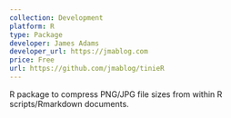 ```yaml
---
collection: Development
platform: R
type: Package
developer: James Adams
developer_url: https://jmablog.com
price: Free
url: https://github.com/jmablog/tinieR
---
```


R package to compress PNG/JPG file sizes from within R scripts/Rmarkdown documents. 
